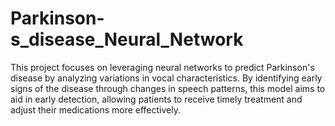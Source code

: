 # Parkinson-s_disease_Neural_Network
This project focuses on leveraging neural networks to predict Parkinson's disease by analyzing variations in vocal characteristics. By identifying early signs of the disease through changes in speech patterns, this model aims to aid in early detection, allowing patients to receive timely treatment and adjust their medications more effectively.
